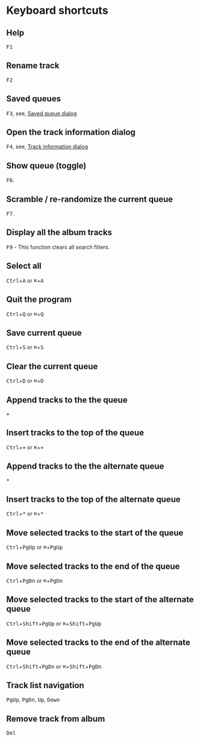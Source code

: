 # Keyboard shortcuts

## Help
<kbd>F1</kbd>

## Rename track
<kbd>F2</kbd>

## Saved queues
<kbd>F3</kbd>, see, [Saved queue dialog](saved_queues_dialog.md)

## Open the track information dialog
<kbd>F4</kbd>, see, [Track information dialog](track_info.md)

## Show queue (toggle)
<kbd>F6</kbd>.

## Scramble / re-randomize the current queue
<kbd>F7</kbd>.

## Display all the album tracks
<kbd>F9</kbd> - This function clears all search filters.

## Select all
<kbd>Ctrl</kbd>+<kbd>A</kbd> or <kbd>⌘</kbd>+<kbd>A</kbd>

## Quit the program
<kbd>Ctrl</kbd>+<kbd>Q</kbd> or <kbd>⌘</kbd>+<kbd>Q</kbd>

## Save current queue
<kbd>Ctrl</kbd>+<kbd>S</kbd> or <kbd>⌘</kbd>+<kbd>S</kbd>

## Clear the current queue
<kbd>Ctrl</kbd>+<kbd>D</kbd> or <kbd>⌘</kbd>+<kbd>D</kbd>

## Append tracks to the the queue
<kbd>+</kbd>

## Insert tracks to the top of the queue
<kbd>Ctrl</kbd>+<kbd>+</kbd> or <kbd>⌘</kbd>+<kbd>+</kbd>

## Append tracks to the the alternate queue
<kbd>*</kbd>

## Insert tracks to the top of the alternate queue
<kbd>Ctrl</kbd>+<kbd>\*</kbd> or <kbd>⌘</kbd>+<kbd>\*</kbd>

## Move selected tracks to the start of the queue
<kbd>Ctrl</kbd>+<kbd>PgUp</kbd> or <kbd>⌘</kbd>+<kbd>PgUp</kbd>

## Move selected tracks to the end of the queue
<kbd>Ctrl</kbd>+<kbd>PgDn</kbd> or <kbd>⌘</kbd>+<kbd>PgDn</kbd>

## Move selected tracks to the start of the alternate queue
<kbd>Ctrl</kbd>+<kbd>Shift</kbd>+<kbd>PgUp</kbd> or <kbd>⌘</kbd>+<kbd>Shift</kbd>+<kbd>PgUp</kbd>

## Move selected tracks to the end of the alternate queue
<kbd>Ctrl</kbd>+<kbd>Shift</kbd>+<kbd>PgDn</kbd> or <kbd>⌘</kbd>+<kbd>Shift</kbd>+<kbd>PgDn</kbd>

## Track list navigation
<kbd>PgUp</kbd>, <kbd>PgDn</kbd>, <kbd>Up</kbd>, <kbd>Down</kbd>

## Remove track from album
<kbd>Del</kbd>
